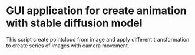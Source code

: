 # GUI application for create animation with stable diffusion model

This script create pointcloud from image and apply different transformation to create series of images with camera movement.
